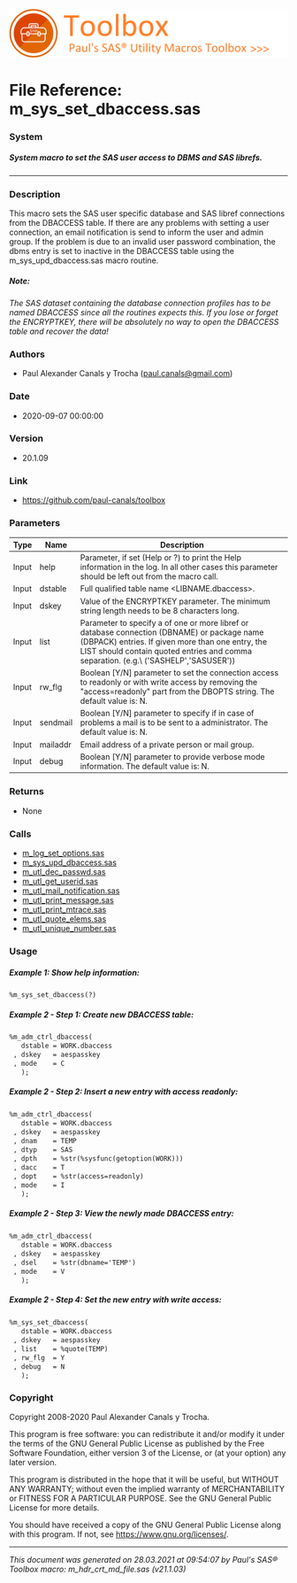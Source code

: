 ![../misc/images/doc_banner.png](../misc/images/doc_banner.png)
# 
# File Reference: m_sys_set_dbaccess.sas

### System

##### System macro to set the SAS user access to DBMS and SAS librefs.

***

### Description
This macro sets the SAS user specific database and SAS libref connections from the DBACCESS table. If there are any problems with setting a user connection, an email notification is send to inform the user and admin group. If the problem is due to an invalid user password combination, the dbms entry is set to inactive in the DBACCESS table using the m_sys_upd_dbaccess.sas macro routine.

##### *Note:*
*The SAS dataset containing the database connection profiles has to be named DBACCESS since all the routines expects this.*
*If you lose or forget the ENCRYPTKEY, there will be absolutely no way to open the DBACCESS table and recover the data!*

### Authors
* Paul Alexander Canals y Trocha (paul.canals@gmail.com)

### Date
* 2020-09-07 00:00:00

### Version
* 20.1.09

### Link
* https://github.com/paul-canals/toolbox

### Parameters
| Type | Name | Description |
| ---- | ---- | ----------- |
| Input | help | Parameter, if set (Help or ?) to print the Help information in the log. In all other cases this parameter should be left out from the macro call. |
| Input | dstable | Full qualified table name <LIBNAME.dbaccess>. |
| Input | dskey | Value of the ENCRYPTKEY parameter. The minimum string length needs to be 8 characters long. |
| Input | list | Parameter to specify a of one or more libref or database connection (DBNAME) or package name (DBPACK) entries. If given more than one entry, the LIST should contain quoted entries and comma separation. (e.g.\ ('SASHELP','SASUSER')) |
| Input | rw_flg | Boolean [Y/N] parameter to set the connection access to readonly or with write access by removing the "access=readonly" part from the DBOPTS string. The default value is: N. |
| Input | sendmail | Boolean [Y/N] parameter to specify if in case of problems a mail is to be sent to a administrator. The default value is: N. |
| Input | mailaddr | Email address of a private person or mail group. |
| Input | debug | Boolean [Y/N] parameter to provide verbose mode information. The default value is: N. |

### Returns
* None

### Calls
* [m_log_set_options.sas](m_log_set_options.md)
* [m_sys_upd_dbaccess.sas](m_sys_upd_dbaccess.md)
* [m_utl_dec_passwd.sas](m_utl_dec_passwd.md)
* [m_utl_get_userid.sas](m_utl_get_userid.md)
* [m_utl_mail_notification.sas](m_utl_mail_notification.md)
* [m_utl_print_message.sas](m_utl_print_message.md)
* [m_utl_print_mtrace.sas](m_utl_print_mtrace.md)
* [m_utl_quote_elems.sas](m_utl_quote_elems.md)
* [m_utl_unique_number.sas](m_utl_unique_number.md)

### Usage

##### Example 1: Show help information:
```sas
%m_sys_set_dbaccess(?)
```

##### Example 2 - Step 1: Create new DBACCESS table:
```sas
%m_adm_ctrl_dbaccess(
   dstable = WORK.dbaccess
 , dskey   = aespasskey
 , mode    = C
   );
```

##### Example 2 - Step 2: Insert a new entry with access readonly:
```sas
%m_adm_ctrl_dbaccess(
   dstable = WORK.dbaccess
 , dskey   = aespasskey
 , dnam    = TEMP
 , dtyp    = SAS
 , dpth    = %str(%sysfunc(getoption(WORK)))
 , dacc    = T
 , dopt    = %str(access=readonly)
 , mode    = I
   );
```

##### Example 2 - Step 3: View the newly made DBACCESS entry:
```sas
%m_adm_ctrl_dbaccess(
   dstable = WORK.dbaccess
 , dskey   = aespasskey
 , dsel    = %str(dbname='TEMP')
 , mode    = V
   );
```

##### Example 2 - Step 4: Set the new entry with write access:
```sas
%m_sys_set_dbaccess(
   dstable = WORK.dbaccess
 , dskey   = aespasskey
 , list    = %quote(TEMP)
 , rw_flg  = Y
 , debug   = N
   );
```

### Copyright
Copyright 2008-2020 Paul Alexander Canals y Trocha. 
 
This program is free software: you can redistribute it and/or modify 
it under the terms of the GNU General Public License as published by 
the Free Software Foundation, either version 3 of the License, or 
(at your option) any later version. 
 
This program is distributed in the hope that it will be useful, 
but WITHOUT ANY WARRANTY; without even the implied warranty of 
MERCHANTABILITY or FITNESS FOR A PARTICULAR PURPOSE. See the 
GNU General Public License for more details. 
 
You should have received a copy of the GNU General Public License 
along with this program. If not, see <https://www.gnu.org/licenses/>. 


***
*This document was generated on 28.03.2021 at 09:54:07  by Paul's SAS&reg; Toolbox macro: m_hdr_crt_md_file.sas (v21.1.03)*
